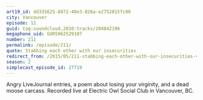 ```yaml
---
art19_id: dd335625-8872-40e3-826a-e2752015fc80
city: Vancouver
episode: 11
guid: tag:soundcloud,2010:tracks/204842196
megaphone_uid: GUR5962529107
number: 211
permalink: /episode/211/
quote: Stabbing each other with our insecurities
redirect_from: /2015/05/211-stabbing-each-other-with-our-insecurities-vancouver/
season: 2
simplecast_episode_id: 27719
---
```


Angry LiveJournal entries, a poem about losing your virginity, and a dead moose carcass. Recorded live at Electric Owl Social Club in Vancouver, BC.